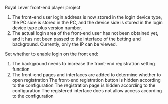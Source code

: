 Royal Lever front-end player project
1. The front-end user login address is now stored in the login device type, the PC side is stored in the PC, and the device side is stored in the login device type plus version number.
2. The actual login area of the front-end user has not been obtained yet, and it has not been passed to the interface of the betting and background. Currently, only the IP can be viewed.

Set whether to enable login on the front end:
1. The background needs to increase the front-end registration setting function
2. The front-end pages and interfaces are added to determine whether to open registration
The front-end registration button is hidden according to the configuration
The registration page is hidden according to the configuration
The registered interface does not allow access according to the configuration
